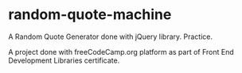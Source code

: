 # random-quote-machine

A Random Quote Generator done with jQuery library. Practice.

A project done with freeCodeCamp.org platform as part of Front End Development Libraries certificate.
